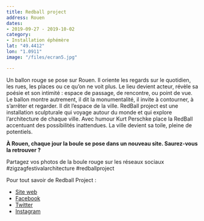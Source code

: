 ```yaml
---
title: Redball project
address: Rouen
dates:
- 2019-09-27 - 2019-10-02
category:
- Installation éphémère
lat: "49.4412"
lon: "1.0911"
image: "/files/ecran5.jpg"

---
```

Un ballon rouge se pose sur Rouen. Il oriente les regards sur le quotidien, les rues, les places ou ce qu’on ne voit plus. Le lieu devient acteur, révèle sa poésie et son intimité : espace de passage, de rencontre, ou point de vue. Le ballon montre autrement, il dit la monumentalité, il invite à contourner, à s’arrêter et regarder. Il dit l’espace de la ville. RedBall project est une installation sculpturale qui voyage autour du monde et qui explore l’architecture de chaque ville. Avec humour Kurt Perschke place la RedBall accentuant des possibilités inattendues. La ville devient sa toile, pleine de potentiels.

**À Rouen, chaque jour la boule se pose dans un nouveau site. Saurez-vous la retrouver ?**

Partagez vos photos de la boule rouge sur les réseaux sociaux #zigzagfestivalarchitecture #redballproject

Pour tout savoir de Redball Project :

* [Site web](https://www.redballproject.com/)
* [Facebook](https://www.facebook.com/redballproject)
* [Twitter](https://twitter.com/redballproject)
* [Instagram](https://www.instagram.com/redballproject)